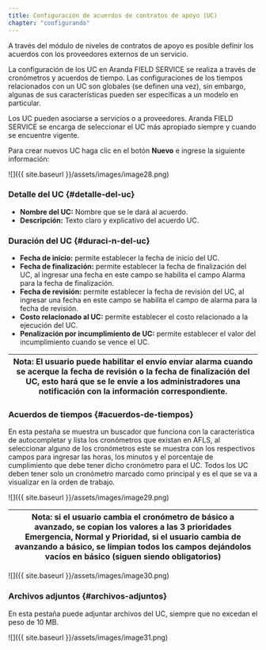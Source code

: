 ```yaml
---
title: Configuración de acuerdos de contratos de apoyo (UC)
chapter: "configurando"
---
```


A través del módulo de niveles de contratos de apoyo es posible definir los acuerdos con los proveedores externos de un servicio.

La configuración de los UC en Aranda FIELD SERVICE se realiza a través de cronómetros y acuerdos de tiempo. Las configuraciones de los tiempos relacionados con un UC son globales (se definen una vez), sin embargo, algunas de sus características pueden ser específicas a un modelo en particular.

Los UC pueden asociarse a servicios o a proveedores. Aranda FIELD SERVICE se encarga de seleccionar el UC más apropiado siempre y cuando se encuentre vigente.

Para crear nuevos UC haga clic en el botón **Nuevo** e ingrese la siguiente información:

![]({{ site.baseurl }}/assets/images/image28.png)

### **Detalle del UC** {#detalle-del-uc}

*   **Nombre del UC:** Nombre que se le dará al acuerdo.
*   **Descripción:** Texto claro y explicativo del acuerdo UC.

### **Duración del UC** {#duraci-n-del-uc}

*   **Fecha de inicio:** permite establecer la fecha de inicio del UC.
*   **Fecha de finalización:** permite establecer la fecha de finalización del UC, al ingresar una fecha en este campo se habilita el campo Alarma para la fecha de finalización.
*   **Fecha de revisión:** permite establecer la fecha de revisión del UC, al ingresar una fecha en este campo se habilita el campo de alarma para la fecha de revisión.
*   **Costo relacionado al UC:** permite establecer el costo relacionado a la ejecución del UC.
*   **Penalización por incumplimiento de UC:** permite establecer el valor del incumplimiento cuando se vence el UC.

| **Nota**: El usuario puede habilitar el envío enviar alarma cuando se acerque la fecha de revisión o la fecha de finalización del UC, esto hará que se le envíe a los administradores una notificación con la información correspondiente. |
| --- |

### **Acuerdos de tiempos** {#acuerdos-de-tiempos}

En esta pestaña se muestra un buscador que funciona con la característica de autocompletar y lista los cronómetros que existan en AFLS, al seleccionar alguno de los cronómetros este se muestra con los respectivos campos para ingresar las horas, los minutos y el porcentaje de cumplimiento que debe tener dicho cronómetro para el UC. Todos los UC deben tener solo un cronómetro marcado como principal y es el que se va a visualizar en la orden de trabajo.

![]({{ site.baseurl }}/assets/images/image29.png)

| **Nota**: si el usuario cambia el cronómetro de básico a avanzado, se copian los valores a las 3 prioridades **Emergencia**, **Normal** y **Prioridad**, si el usuario cambia de avanzando a básico, se limpian todos los campos dejándolos vacíos en básico (siguen siendo obligatorios) |
| --- |


![]({{ site.baseurl }}/assets/images/image30.png)


### **Archivos adjuntos** {#archivos-adjuntos}

En esta pestaña puede adjuntar archivos del UC, siempre que no excedan el peso de 10 MB.

![]({{ site.baseurl }}/assets/images/image31.png)
